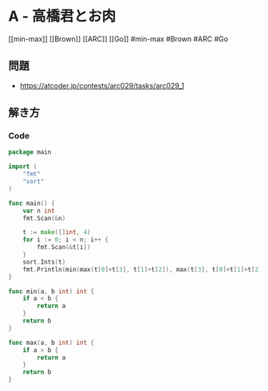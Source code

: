 # A - 高橋君とお肉
[[min-max]] [[Brown]] [[ARC]] [[Go]]
#min-max #Brown #ARC #Go 

## 問題
- https://atcoder.jp/contests/arc029/tasks/arc029_1

## 解き方
### Code
```go
package main

import (
	"fmt"
	"sort"
)

func main() {
	var n int
	fmt.Scan(&n)

	t := make([]int, 4)
	for i := 0; i < n; i++ {
		fmt.Scan(&t[i])
	}
	sort.Ints(t)
	fmt.Println(min(max(t[0]+t[3], t[1]+t[2]), max(t[3], t[0]+t[1]+t[2])))
}

func min(a, b int) int {
	if a < b {
		return a
	}
	return b
}

func max(a, b int) int {
	if a > b {
		return a
	}
	return b
}
```